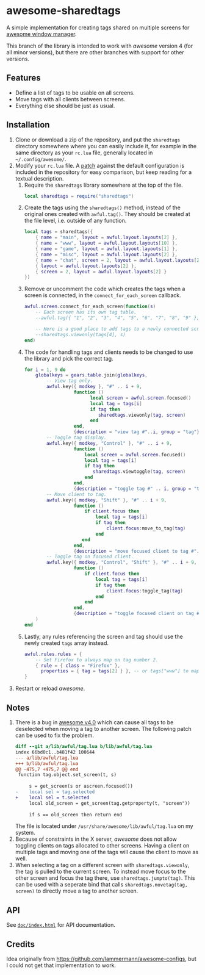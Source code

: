 awesome-sharedtags
==================

A simple implementation for creating tags shared on multiple screens for
[awesome window manager](http://awesome.naquadah.org/).

This branch of the library is intended to work with *awesome* version 4 (for
all minor versions), but there are other branches with support for other
versions.

Features
--------

* Define a list of tags to be usable on all screens.
* Move tags with all clients between screens.
* Everything else should be just as usual.

Installation
------------

1. Clone or download a zip of the repository, and put the `sharedtags`
   directory somewhere where you can easily include it, for example in the same
   directory as your `rc.lua` file, generally located in `~/.config/awesome/`.
2. Modify your `rc.lua` file. A [patch](rc.lua.patch) against the default
   configuration is included in the repository for easy comparison, but keep
   reading for a textual description.
   1. Require the `sharedtags` library somewhere at the top of the file.
      ```lua
      local sharedtags = require("sharedtags")
      ```
   2. Create the tags using the `sharedtags()` method, instead of the original
      ones created with `awful.tag()`. They should be created at the file level,
      i.e. outside of any function.
      ```lua
      local tags = sharedtags({
          { name = "main", layout = awful.layout.layouts[2] },
          { name = "www", layout = awful.layout.layouts[10] },
          { name = "game", layout = awful.layout.layouts[1] },
          { name = "misc", layout = awful.layout.layouts[2] },
          { name = "chat", screen = 2, layout = awful.layout.layouts[2] },
          { layout = awful.layout.layouts[2] },
          { screen = 2, layout = awful.layout.layouts[2] }
      })
      ```
   3. Remove or uncomment the code which creates the tags when a screen is
      connected, in the `connect_for_each_screen` callback.
      ```lua
      awful.screen.connect_for_each_screen(function(s)
          -- Each screen has its own tag table.
          --awful.tag({ "1", "2", "3", "4", "5", "6", "7", "8", "9" }, s, awful.layout.layouts[1])

          -- Here is a good place to add tags to a newly connected screen, if desired:
          --sharedtags.viewonly(tags[4], s)
      end)
      ```
   4. The code for handling tags and clients needs to be changed to use the
      library and pick the correct tag.
      ```lua
      for i = 1, 9 do
          globalkeys = gears.table.join(globalkeys,
              -- View tag only.
              awful.key({ modkey }, "#" .. i + 9,
                        function ()
                              local screen = awful.screen.focused()
                              local tag = tags[i]
                              if tag then
                                 sharedtags.viewonly(tag, screen)
                              end
                        end,
                        {description = "view tag #"..i, group = "tag"}),
              -- Toggle tag display.
              awful.key({ modkey, "Control" }, "#" .. i + 9,
                        function ()
                            local screen = awful.screen.focused()
                            local tag = tags[i]
                            if tag then
                               sharedtags.viewtoggle(tag, screen)
                            end
                        end,
                        {description = "toggle tag #" .. i, group = "tag"}),
              -- Move client to tag.
              awful.key({ modkey, "Shift" }, "#" .. i + 9,
                        function ()
                            if client.focus then
                                local tag = tags[i]
                                if tag then
                                    client.focus:move_to_tag(tag)
                                end
                           end
                        end,
                        {description = "move focused client to tag #"..i, group = "tag"}),
              -- Toggle tag on focused client.
              awful.key({ modkey, "Control", "Shift" }, "#" .. i + 9,
                        function ()
                            if client.focus then
                                local tag = tags[i]
                                if tag then
                                    client.focus:toggle_tag(tag)
                                end
                            end
                        end,
                        {description = "toggle focused client on tag #" .. i, group = "tag"})
          )
      end
      ```
   5. Lastly, any rules referencing the screen and tag should use the newly
      created `tags` array instead.
      ```lua
      awful.rules.rules = {
          -- Set Firefox to always map on tag number 2.
          { rule = { class = "Firefox" },
            properties = { tag = tags[2] } }, -- or tags["www"] to map it to the name instead
      }
      ```
3. Restart or reload *awesome*.

Notes
-----

1. There is a bug in [awesome v4.0](https://github.com/awesomeWM/awesome/pull/1600)
   which can cause all tags to be deselected when moving a tag to another
   screen. The following patch can be used to fix the problem.
   ```diff
   diff --git a/lib/awful/tag.lua b/lib/awful/tag.lua
   index 66bd0c1..b481f42 100644
   --- a/lib/awful/tag.lua
   +++ b/lib/awful/tag.lua
   @@ -475,7 +475,7 @@ end
    function tag.object.set_screen(t, s)
    
        s = get_screen(s or ascreen.focused())
   -    local sel = tag.selected
   +    local sel = t.selected
        local old_screen = get_screen(tag.getproperty(t, "screen"))
    
        if s == old_screen then return end
   ```
   The file is located under `/usr/share/awesome/lib/awful/tag.lua` on my
   system.
2. Because of constraints in the X server, *awesome* does not allow
   toggling clients on tags allocated to other screens. Having a client on
   multiple tags and moving one of the tags will cause the client to move as well.
3. When selecting a tag on a different screen with `sharedtags.viewonly`, the tag is pulled to the current screen. To instead move focus to the other screen and focus the tag there, use `sharedtags.jumpto(tag)`. This can be used with a seperate bind that calls `sharedtags.movetag(tag, screen)` to directly move a tag to another screen.

API
---

See [`doc/index.html`](doc/index.html) for API documentation.

Credits
-------

Idea originally from https://github.com/lammermann/awesome-configs, but I could
not get that implementation to work.
